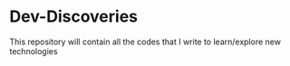 # Dev-Discoveries

This repository will contain all the codes that I write to learn/explore new technologies
